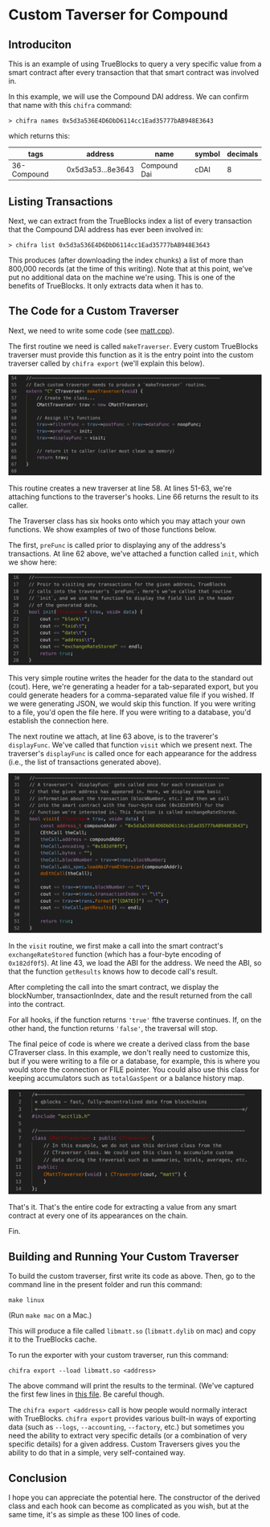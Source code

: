 # Custom Taverser for Compound

## Introduciton

This is an example of using TrueBlocks to query a very specific value from a smart contract after every transaction that that smart contract was involved in.

In this example, we will use the Compound DAI address. We can confirm that name with this `chifra` command:

```[shell]
> chifra names 0x5d3a536E4D6DbD6114cc1Ead35777bAB948E3643
```

which returns this:

| tags        | address           | name         | symbol | decimals |
| ----------- | ----------------- | ------------ | ------ | -------- |
| 36-Compound | 0x5d3a53...8e3643 | Compound Dai | cDAI   | 8        |

## Listing Transactions

Next, we can extract from the TrueBlocks index a list of every transaction that the Compound DAI address has ever been involved in:

```[shell]
> chifra list 0x5d3a536E4D6DbD6114cc1Ead35777bAB948E3643
```

This produces (after downloading the index chunks) a list of more than 800,000 records (at the time of this writing). Note that at this point, we've put no additional data on the machine we're using. This is one of the benefits of TrueBlocks. It only extracts data when it has to.

## The Code for a Custom Traverser

Next, we need to write some code (see [matt.cpp](./matt.cpp)).

The first routine we need is called `makeTraverser`. Every custom TrueBlocks traverser must provide this function as it is the entry point into the custom traverser called by `chifra export` (we'll explain this below).

![makeTraverser](./images/makeTraverser.png)

This routine creates a new traverser at line 58. At lines 51-63, we're attaching functions to the traverser's hooks. Line 66 returns the result to its caller.

The Traverser class has six hooks onto which you may attach your own functions. We show examples of two of those functions below.

The first, `preFunc` is called prior to displaying any of the address's transactions. At line 62 above, we've attached a function called `init`, which we show here:

![init](./images/init.png)

This very simple routine writes the header for the data to the standard out (cout). Here, we're generating a header for a tab-separated export, but you could generate headers for a comma-separated value file if you wished. If we were generating JSON, we would skip this function. If you were writing to a file, you'd open the file here. If you were writing to a database, you'd establish the connection here.

The next routine we attach, at line 63 above, is to the traverer's `displayFunc`. We've called that function `visit` which we present next. The traverser's `displayFunc` is called once for each appearance for the address (i.e., the list of transactions generated above).

![visit](./images/visit.png)

In the `visit` routine, we first make a call into the smart contract's `exchangeRateStored` function (which has a four-byte encoding of `0x182df0f5`). At line 43, we load the ABI for the address. We need the ABI, so that the function `getResults` knows how to decode call's result.

After completing the call into the smart contract, we display the blockNumber, transactionIndex, date and the result returned from the call into the contract.

For all hooks, if the function returns `'true'` fthe traverse continues. If, on the other hand, the function returns `'false'`, the traversal will stop.

The final peice of code is where we create a derived class from the base CTraverser class. In this example, we don't really need to customize this, but if you were writing to a file or a database, for example, this is where you would store the connection or FILE pointer. You could also use this class for keeping accumulators such as `totalGasSpent` or a balance history map.

![constructor](./images/class.png)

That's it. That's the entire code for extracting a value from any smart contract at every one of its appearances on the chain.

Fin.

## Building and Running Your Custom Traverser

To build the custom traverser, first write its code as above. Then, go to the command line in the present folder and run this command:

```[shell]
make linux
```

(Run `make mac` on a Mac.)

This will produce a file called `libmatt.so` (`libmatt.dylib` on mac) and copy it to the TrueBlocks cache.

To run the exporter with your custom traverser, run this command:

```[shell]
chifra export --load libmatt.so <address>
```

The above command will print the results to the terminal. (We've captured the first few lines in [this file](./results.txt). Be careful though.

The `chifra export <address>` call is how people would normally interact with TrueBlocks. `chifra export` provides various built-in ways of exporting data (such as `--logs`, `--accounting`, `--factory`, etc.) but sometimes you need the ability to extract very specific details (or a combination of very specific details) for a given address. Custom Traversers gives you the ability to do that in a simple, very self-contained way.

## Conclusion

I hope you can appreciate the potential here. The constructor of the derived class and each hook can become as complicated as you wish, but at the same time, it's as simple as these 100 lines of code.
